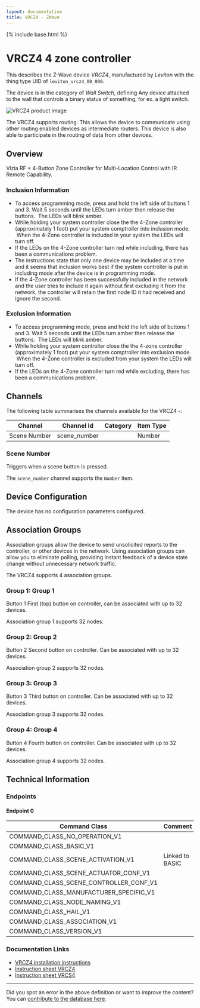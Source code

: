 ```yaml
---
layout: documentation
title: VRCZ4 - ZWave
---
```


{% include base.html %}

# VRCZ4 4 zone controller
This describes the Z-Wave device *VRCZ4*, manufactured by *Leviton* with the thing type UID of ```leviton_vrcz4_00_000```.

The device is in the category of *Wall Switch*, defining Any device attached to the wall that controls a binary status of something, for ex. a light switch.

![VRCZ4 product image](https://www.cd-jackson.com/zwave_device_uploads/879/879_default.png)


The VRCZ4 supports routing. This allows the device to communicate using other routing enabled devices as intermediate routers.  This device is also able to participate in the routing of data from other devices.

## Overview

Vizia RF + 4-Button Zone Controller for Multi-Location Control with IR Remote Capability. 

### Inclusion Information

  * To access programming mode, press and hold the left side of buttons 1 and 3. Wait 5 seconds until the LEDs turn amber then release the buttons.  The LEDs will blink amber.
  * While holding your system controller close the the 4-Zone controller (approximately 1 foot) put your system comptroller into inclusion mode.  When the 4-Zone controller is included in your system the LEDs will turn off.
  * If the LEDs on the 4-Zone controller turn red while including, there has been a communications problem.
  * The instructions state that only one device may be included at a time and it seems that inclusion works best if the system controller is put in including mode after the device is in programming mode.
  * If the 4-Zone controller has been successfully included in the network and the user tries to include it again without first excluding it from the network, the controller will retain the first node ID it had received and ignore the second.

### Exclusion Information

  * To access programming mode, press and hold the left side of buttons 1 and 3. Wait 5 seconds until the LEDs turn amber then release the buttons.  The LEDs will blink amber.
  * While holding your system controller close the the 4-zone controller (approximately 1 foot) put your system comptroller into exclusion mode.  When the 4-Zone controller is excluded from your system the LEDs will turn off.
  * If the LEDs on the 4-Zone controller turn red while excluding, there has been a communications problem.

## Channels

The following table summarises the channels available for the VRCZ4 -:

| Channel | Channel Id | Category | Item Type |
|---------|------------|----------|-----------|
| Scene Number | scene_number |  | Number | 

### Scene Number

Triggers when a scene button is pressed.

The ```scene_number``` channel supports the ```Number``` item.



## Device Configuration

The device has no configuration parameters configured.

## Association Groups

Association groups allow the device to send unsolicited reports to the controller, or other devices in the network. Using association groups can allow you to eliminate polling, providing instant feedback of a device state change without unnecessary network traffic.

The VRCZ4 supports 4 association groups.

### Group 1: Group 1

Button 1
First (top) button on controller, can be associated with up to 32 devices.

Association group 1 supports 32 nodes.

### Group 2: Group 2

Button 2
Second button on controller. Can be associated with up to 32 devices.

Association group 2 supports 32 nodes.

### Group 3: Group 3

Button 3
Third button on controller. Can be associated with up to 32 devices.

Association group 3 supports 32 nodes.

### Group 4: Group 4

Button 4
Fourth button on controller. Can be associated with up to 32 devices.

Association group 4 supports 32 nodes.

## Technical Information

### Endpoints

#### Endpoint 0

| Command Class | Comment |
|---------------|---------|
| COMMAND_CLASS_NO_OPERATION_V1| |
| COMMAND_CLASS_BASIC_V1| |
| COMMAND_CLASS_SCENE_ACTIVATION_V1| Linked to BASIC|
| COMMAND_CLASS_SCENE_ACTUATOR_CONF_V1| |
| COMMAND_CLASS_SCENE_CONTROLLER_CONF_V1| |
| COMMAND_CLASS_MANUFACTURER_SPECIFIC_V1| |
| COMMAND_CLASS_NODE_NAMING_V1| |
| COMMAND_CLASS_HAIL_V1| |
| COMMAND_CLASS_ASSOCIATION_V1| |
| COMMAND_CLASS_VERSION_V1| |

### Documentation Links

* [VRCZ4 installation instructions](https://www.cd-jackson.com/zwave_device_uploads/879/LevitonVRCZ4-Installation-Instructions.pdf)
* [Instruction sheet VRCZ4](https://www.cd-jackson.com/zwave_device_uploads/879/Instruction-Sheet-VRCZ4.pdf)
* [Instruction sheet VRCS4](https://www.cd-jackson.com/zwave_device_uploads/879/Instruction-Sheet-VRCS4.pdf)

---

Did you spot an error in the above definition or want to improve the content?
You can [contribute to the database here](http://www.cd-jackson.com/index.php/zwave/zwave-device-database/zwave-device-list/devicesummary/879).
